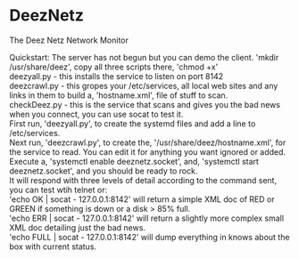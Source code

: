 # DeezNetz
The Deez Netz Network Monitor

Quickstart: The server has not begun but you can demo the client. 'mkdir /usr/share/deez', copy all three scripts there, 'chmod +x'<br/>
deezyall.py - this installs the service to listen on port 8142<br/>
deezcrawl.py - this gropes your /etc/services, all local web sites and any links in them to build a, 'hostname.xml', file of stuff to scan.<br/>
checkDeez.py - this is the service that scans and gives you the bad news when you connect, you can use socat to test it.<br/>
First run, 'deezyall.py', to create the systemd files and add a line to /etc/services.<br/>
Next run, 'deezcrawl.py', to create the, '/usr/share/deez/hostname.xml', for the service to read. You can edit it for anything you want ignored or added.<br/>
Execute a, 'systemctl enable deeznetz.socket', and, 'systemctl start deeznetz.socket', and you should be ready to rock.<br/>
It will respond with three levels of detail according to the command sent, you can test wtih telnet or:<br/>
'echo OK | socat - 127.0.0.1:8142' will return a simple XML doc of RED or GREEN if something is down or a disk > 85% full.<br/>
'echo ERR | socat - 127.0.0.1:8142' will return a slightly more complex small XML doc detailing just the bad news.<br/>
'echo FULL | socat - 127.0.0.1:8142' will dump everything in knows about the box with current status.<br/>
